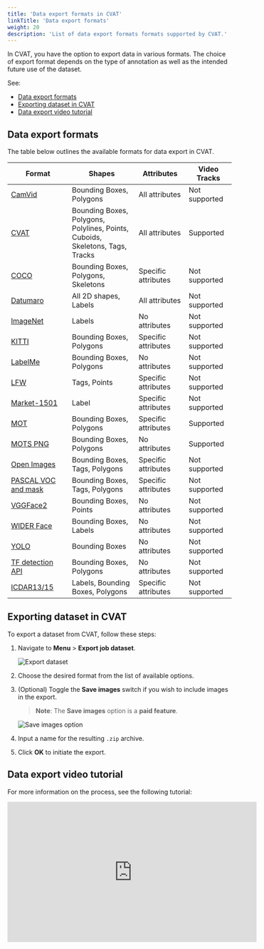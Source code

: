 ```yaml
---
title: 'Data export formats in CVAT'
linkTitle: 'Data export formats'
weight: 20
description: 'List of data export formats formats supported by CVAT.'
---
```


In CVAT, you have the option to export data in various formats.
The choice of export format depends on the type of annotation as
well as the intended future use of the dataset.

See:

- [Data export formats](#data-export-formats)
- [Exporting dataset in CVAT](#exporting-dataset-in-cvat)
- [Data export video tutorial](#data-export-video-tutorial)

## Data export formats

The table below outlines the available formats for data export in CVAT.

<!--lint disable maximum-line-length-->

| Format                              | Shapes                                                                                | Attributes          | Video Tracks  |
| ----------------------------------- | ------------------------------------------------------------------------------------- | ------------------- | ------------- |
| [CamVid](format-camvid)             | Bounding Boxes, Polygons                                                              | All attributes      | Not supported |
| [CVAT](format-cvat)                 | Bounding Boxes, Polygons, <br>Polylines, Points, Cuboids, <br>Skeletons, Tags, Tracks | All attributes      | Supported     |
| [COCO](format-coco)                 | Bounding Boxes, Polygons, <br> Skeletons                                              | Specific attributes | Not supported |
| [Datumaro](format-datumaro)         | All 2D shapes, Labels                                                                 | All attributes      | Not supported |
| [ImageNet](format-imagenet)         | Labels                                                                                | No attributes       | Not supported |
| [KITTI](format-kitti)               | Bounding Boxes, Polygons                                                              | Specific attributes | Not supported |
| [LabelMe](format-labelme)           | Bounding Boxes, Polygons                                                              | No attributes       | Not supported |
| [LFW](format-lfw)                   | Tags, Points                                                                          | Specific attributes | Not supported |
| [Market-1501](format-market1501)    | Label                                                                                 | Specific attributes | Not supported |
| [MOT](format-mot)                   | Bounding Boxes, Polygons                                                              | Specific attributes | Supported     |
| [MOTS PNG](format-mots)             | Bounding Boxes, Polygons                                                              | No attributes       | Supported     |
| [Open Images](format-openimages)    | Bounding Boxes, Tags, Polygons                                                        | Specific attributes | Not supported |
| [PASCAL VOC and mask](format-voc)   | Bounding Boxes, Tags, Polygons                                                        | Specific attributes | Not supported |
| [VGGFace2](format-vggface2)         | Bounding Boxes, Points                                                                | No attributes       | Not supported |
| [WIDER Face](format-widerface)      | Bounding Boxes, Labels                                                                | No attributes       | Not supported |
| [YOLO](format-yolo)                 | Bounding Boxes                                                                        | No attributes       | Not supported |
| [TF detection API](format-tfrecord) | Bounding Boxes, Polygons                                                              | No attributes       | Not supported |
| [ICDAR13/15](format-icdar)          | Labels, Bounding Boxes, Polygons                                                      | Specific attributes | Not supported |

<!--lint enable maximum-line-length-->

## Exporting dataset in CVAT

To export a dataset from CVAT, follow these steps:

1. Navigate to **Menu** > **Export job dataset**.

   ![Export dataset](/images/export_data.png)

2. Choose the desired format from the list of available options.

3. (Optional) Toggle the **Save images** switch if you wish to include images in the export.

   > **Note**: The **Save images** option is a **paid feature**.

   ![Save images option](/images/export_data_01.png)

4. Input a name for the resulting `.zip` archive.

5. Click **OK** to initiate the export.

## Data export video tutorial

For more information on the process, see the following tutorial:

<!--lint disable maximum-line-length-->

<iframe width="560" height="315" src="https://www.youtube.com/embed/gzjVpVV9orE?si=2tiBIqts8nk_byTH" title="YouTube video player" frameborder="0" allow="accelerometer; autoplay; clipboard-write; encrypted-media; gyroscope; picture-in-picture; web-share" allowfullscreen></iframe>

<!--lint enable maximum-line-length-->
